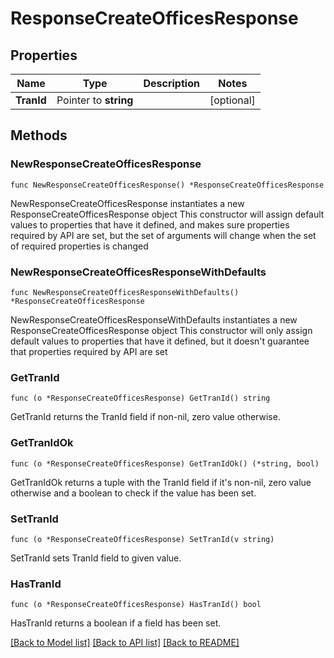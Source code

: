 # ResponseCreateOfficesResponse

## Properties

Name | Type | Description | Notes
------------ | ------------- | ------------- | -------------
**TranId** | Pointer to **string** |  | [optional] 

## Methods

### NewResponseCreateOfficesResponse

`func NewResponseCreateOfficesResponse() *ResponseCreateOfficesResponse`

NewResponseCreateOfficesResponse instantiates a new ResponseCreateOfficesResponse object
This constructor will assign default values to properties that have it defined,
and makes sure properties required by API are set, but the set of arguments
will change when the set of required properties is changed

### NewResponseCreateOfficesResponseWithDefaults

`func NewResponseCreateOfficesResponseWithDefaults() *ResponseCreateOfficesResponse`

NewResponseCreateOfficesResponseWithDefaults instantiates a new ResponseCreateOfficesResponse object
This constructor will only assign default values to properties that have it defined,
but it doesn't guarantee that properties required by API are set

### GetTranId

`func (o *ResponseCreateOfficesResponse) GetTranId() string`

GetTranId returns the TranId field if non-nil, zero value otherwise.

### GetTranIdOk

`func (o *ResponseCreateOfficesResponse) GetTranIdOk() (*string, bool)`

GetTranIdOk returns a tuple with the TranId field if it's non-nil, zero value otherwise
and a boolean to check if the value has been set.

### SetTranId

`func (o *ResponseCreateOfficesResponse) SetTranId(v string)`

SetTranId sets TranId field to given value.

### HasTranId

`func (o *ResponseCreateOfficesResponse) HasTranId() bool`

HasTranId returns a boolean if a field has been set.


[[Back to Model list]](../README.md#documentation-for-models) [[Back to API list]](../README.md#documentation-for-api-endpoints) [[Back to README]](../README.md)


